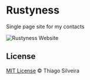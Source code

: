 # Rustyness
Single page site for my contacts

![Rustyness Website](https://user-images.githubusercontent.com/13970161/70767444-1c695900-1d40-11ea-8af4-3ca3d0d8b5d7.jpg)

## License

[MIT License](https://github.com/Rustyness/rustyness.github.io/blob/master/LICENSE.md) © Thiago Silveira
